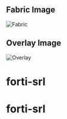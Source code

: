 
## Fabric Image
![Fabric](/images/fabric.png)

## Overlay Image
![Overlay](/images/overlay.png)
# forti-srl
# forti-srl
